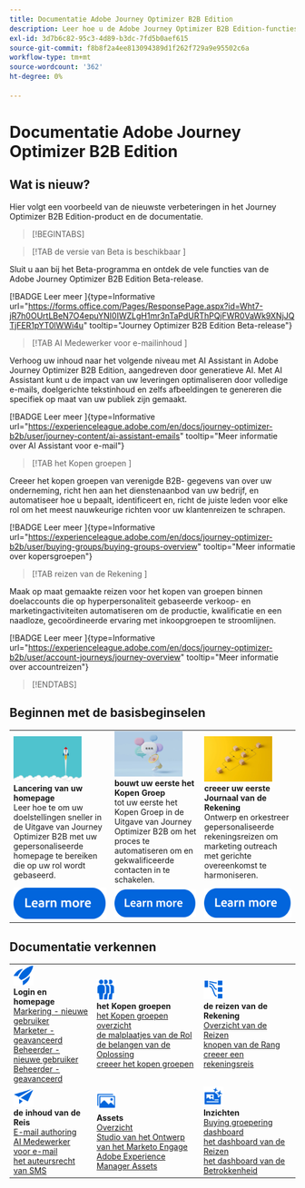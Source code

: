 ```yaml
---
title: Documentatie Adobe Journey Optimizer B2B Edition
description: Leer hoe u de Adobe Journey Optimizer B2B Edition-functies kunt gebruiken.
exl-id: 3d7b6c82-95c3-4d89-b3dc-7fd5b0aef615
source-git-commit: f8b8f2a4ee813094389d1f262f729a9e95502c6a
workflow-type: tm+mt
source-wordcount: '362'
ht-degree: 0%

---
```


# Documentatie Adobe Journey Optimizer B2B Edition

## Wat is nieuw?

Hier volgt een voorbeeld van de nieuwste verbeteringen in het Journey Optimizer B2B Edition-product en de documentatie.

<!-- For a comprehensive list of features, improvements, and fixes, check out the detailed < Release Notes >. Stay up-to-date with the latest changes in our documentation by visiting the , < documentation updates page >. -->

>[!BEGINTABS]

>[!TAB  de versie van Beta is beschikbaar ]

Sluit u aan bij het Beta-programma en ontdek de vele functies van de Adobe Journey Optimizer B2B Edition Beta-release.

[!BADGE  Leer meer ]{type=Informative url="https://forms.office.com/Pages/ResponsePage.aspx?id=Wht7-jR7h0OUrtLBeN7O4epuYNI0IWZLgH1mr3nTaPdURThPQjFWR0VaWk9XNjJQTjFER1pYT0lWWi4u" tooltip="Journey Optimizer B2B Edition Beta-release"}

>[!TAB  AI Medewerker voor e-mailinhoud ]

Verhoog uw inhoud naar het volgende niveau met AI Assistant in Adobe Journey Optimizer B2B Edition, aangedreven door generatieve AI. Met AI Assistant kunt u de impact van uw leveringen optimaliseren door volledige e-mails, doelgerichte tekstinhoud en zelfs afbeeldingen te genereren die specifiek op maat van uw publiek zijn gemaakt.

[!BADGE  Leer meer ]{type=Informative url="https://experienceleague.adobe.com/en/docs/journey-optimizer-b2b/user/journey-content/ai-assistant-emails" tooltip="Meer informatie over AI Assistant voor e-mail"}

>[!TAB  het Kopen groepen ]

Creeer het kopen groepen van verenigde B2B- gegevens van over uw onderneming, richt hen aan het dienstenaanbod van uw bedrijf, en automatiseer hoe u bepaalt, identificeert en, richt de juiste leden voor elke rol om het meest nauwkeurige richten voor uw klantenreizen te schrapen.

[!BADGE  Leer meer ]{type=Informative url="https://experienceleague.adobe.com/en/docs/journey-optimizer-b2b/user/buying-groups/buying-groups-overview" tooltip="Meer informatie over kopersgroepen"}

>[!TAB  reizen van de Rekening ]

Maak op maat gemaakte reizen voor het kopen van groepen binnen doelaccounts die op hyperpersonaliteit gebaseerde verkoop- en marketingactiviteiten automatiseren om de productie, kwalificatie en een naadloze, gecoördineerde ervaring met inkoopgroepen te stroomlijnen.

[!BADGE  Leer meer ]{type=Informative url="https://experienceleague.adobe.com/en/docs/journey-optimizer-b2b/user/account-journeys/journey-overview" tooltip="Meer informatie over accountreizen"}

>[!ENDTABS]

## Beginnen met de basisbeginselen

<table style="table-layout:fixed">
  <tr style="border: 0;">
    <td>
    <a href="home-page.md"><img width="120px" src="./assets/launch.png"></a>
    <div><strong> Lancering van uw homepage </strong><br/> Leer hoe te om uw doelstellingen sneller in de Uitgave van Journey Optimizer B2B met uw gepersonaliseerde homepage te bereiken die op uw rol wordt gebaseerd.</div>
    </td>
      <td>
    <a href="buying-groups/buying-groups-overview.md"><img width="120px" src="./assets/communication.png"></a>
    <div><strong> bouwt uw eerste het Kopen Groep </strong><br/> tot uw eerste het Kopen Groep in de Uitgave van Journey Optimizer B2B om het proces te automatiseren om en gekwalificeerde contacten in te schakelen.</div>
    </td>
    <td>
    <a href="journeys/journey-overview.md"><img width="120px" src="./assets/flow.png"></a>
    <div><strong> creeer uw eerste Journaal van de Rekening </strong><br/> Ontwerp en orkestreer gepersonaliseerde rekeningsreizen om marketing outreach met gerichte overeenkomst te harmoniseren. 
    </div>
    </td>
  </tr>
  <tr style="border: 0;">
    <td align="center"><a href="home-page.md"><img src="../assets/learn-more.svg"></a></td>
    <td align="center"><a href="buying-groups/buying-groups-overview.md"><img src="../assets/learn-more.svg"></a></td>
    <td align="center"><a href="journeys/journey-overview.md"><img src="../assets/learn-more.svg"></a></td>
    </tr>
</table>

## Documentatie verkennen

<table style="table-layout:auto">
  <tr style="border: 0;">
    <td>
      <img src="../assets/do-not-localize/icon-quick-start.svg" width="35px"><br/>
      <strong> Login en homepage </strong><br/> <a href="home-page.md#marketer---new-user"> Markering - nieuwe gebruiker </a><br/> <a href="home-page.md#marketer---advanced-user"> Marketer - geavanceerd </a> <br/><a href="home-page.md#administrator---new-user"> Beheerder - nieuwe gebruiker </a> <br/><a href="home-page.md#administrator---advanced-user"> Beheerder - geavanceerd </a>
    </td>
    <!--
    <td>
      <img src="../assets/do-not-localize/icon-configure.svg" width="35px"><br/>
      <strong>Configuration<br/>administration</strong><br/><a href="using/configuration/channel-surfaces.md">Channel surfaces</a> - <a href="using/configuration/about-data-sources-events-actions.md">Configure journeys</a>  - <a href="using/administration/permissions-overview.md">Access control</a> - <a href="using/administration/sandboxes.md">Sandboxes management</a>
    </td> -->
    <td>
      <img src="../assets/do-not-localize/icon_audience.svg" width="35px"><br/>
      <strong> het Kopen groepen </strong><br/> <a href="./buying-groups/buying-groups-overview.md"> het Kopen groepen overzicht </a><br/> <a href="./buying-groups/buying-groups-role-templates.md"> de malplaatjes van de Rol </a><br/> <a href="./buying-groups/solution-interests.md"> de belangen van de Oplossing </a><br/> <a href="./buying-groups/buying-groups-create.md"> creeer het kopen groepen </a>
    </td>
    <td>
      <img src="../assets/do-not-localize/icon-paths.svg" width="35px"><br/>
      <strong> de reizen van de Rekening </strong><br/> <a href="./journeys/journey-overview.md"> Overzicht van de Reizen </a><br/> <a href="./journeys/journey-nodes.md"> knopen van de Rang </a><br/> <a href="./journeys/journey-overview.md#create-an-account-journey"> creeer een rekeningsreis </a>
    </td>
  </tr>
  <tr style="border: 0;">
    <td>
      <img src="../assets/do-not-localize/icon-campaign.svg" width="35px"><br/>
      <strong> de inhoud van de Reis </strong><br/> <a href="./content/email-authoring.md"> E-mail authoring </a><br/> <a href="./content/ai-assistant-emails.md"> AI Medewerker voor e-mail </a><br/> <a href="./content/sms-authoring.md"> het auteursrecht van SMS </a>
    </td>
        <td>
      <img src="../assets/do-not-localize/icon_assets.svg" width="35px"><br/>
      <strong> Assets </strong><br/> <a href="./content/assets-overview.md"> Overzicht </a><br/> <a href="./content/marketo-engage-design-studio.md"> Studio van het Ontwerp van het Marketo Engage </a><br/> <a href="./content/aem-assets.md"> Adobe Experience Manager Assets </a>
    </td>
    <td>
      <img src="../assets/do-not-localize/icon-offer.svg" width="35px"><br/>
      <strong> Inzichten </strong><br/> <a href="./dashboards/buying-groups-dashboard.md"> Buying groepering dashboard </a><br/> <a href="./dashboards/journeys-dashboard.md"> het dashboard van de Reizen </a><br/> <a href="./dashboards/engagement-dashboard.md"> het dashboard van de Betrokkenheid </a>
    </td>

</tr>
</table>

<!-- 

## Additional resources

<table style="table-layout:fixed"><tr style="border: 0;">
<td><strong>Adobe Journey Optimizer</strong><br/>
<a href="https://experienceleague.adobe.com/docs/journey-optimizer-learn/tutorials/overview.html" target="_blank">Tutorials</a> - <a href="https://helpx.adobe.com/legal/product-descriptions/adobe-journey-optimizer.html" target="_blank">Product description</a> - <a href="https://www.adobe.com/content/dam/cc/en/security/pdfs/AJO_SecurityOverview.pdf" target="_blank">Security overview (PDF)</a> - <a href="https://developer.adobe.com/journey-optimizer-apis/" target="_blank">APIs reference</a> - <a href="https://experienceleague.adobe.com/tools/ajo-schemas/schema-dictionary.html" target="_blank">Journey Optimizer Schema Dictionary</a>

</td>
<td><strong>Adobe Experience Platform</strong><br/>
<a href="https://experienceleague.adobe.com/docs/experience-platform/landing/home.html" target="_blank">Documentation</a> - <a href="https://www.adobe.com/experience-platform/documentation-and-developer-resources.html" target="_blank">Developers resources</a>
</td>
</tr></table> -->
